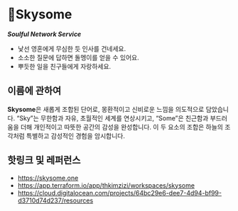 # Skysome

_**Soulful Network Service**_

- 낯선 영혼에게 무심한 듯 인사를 건네세요.
- 소소한 질문에 답하면 돌멩이를 얻을 수 있어요.
- 뿌듯한 일을 친구들에게 자랑하세요.

## 이름에 관하여

**Skysome**은 새롭게 조합된 단어로, 몽환적이고 신비로운 느낌을 의도적으로 담았습니다. “Sky”는 무한함과 자유, 초월적인 세계를 연상시키고, “Some”은 친근함과 부드러움을 더해 개인적이고 따뜻한 공간의 감성을 완성합니다. 이 두 요소의 조합은 하늘의 조각처럼 특별하고 감성적인 경험을 암시합니다.

## 핫링크 및 레퍼런스

- https://skysome.one
- https://app.terraform.io/app/thkimzizi/workspaces/skysome
- https://cloud.digitalocean.com/projects/64bc29e6-dee7-4d94-bf99-d3710d74d237/resources
